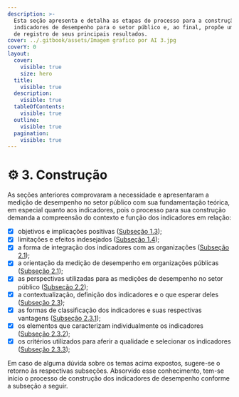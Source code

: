 ```yaml
---
description: >-
  Esta seção apresenta e detalha as etapas do processo para a construção de
  indicadores de desempenho para o setor público e, ao final, propõe uma forma
  de registro de seus principais resultados.
cover: ../.gitbook/assets/Imagem grafico por AI 3.jpg
coverY: 0
layout:
  cover:
    visible: true
    size: hero
  title:
    visible: true
  description:
    visible: true
  tableOfContents:
    visible: true
  outline:
    visible: true
  pagination:
    visible: true
---
```


# ⚙️ 3. Construção

As seções anteriores comprovaram a necessidade e apresentaram a medição de desempenho no setor público com sua fundamentação teórica, em especial quanto aos indicadores, pois o processo para sua construção demanda a compreensão do contexto e função dos indicadores em relação:

* [x] objetivos e implicações positivas ([Subseção 1.3](../1.-apresentacao/1.3-objetivos-e-beneficios-da-medicao-de-desempenho.md));
* [x] limitações e efeitos indesejados ([Subseção 1.4](../1.-apresentacao/1.4-consequencias-indesejadas-e-limitacoes-da-medicao-de-desempenho.md#consequencias-indesejadas-dos-smd-no-setor-publico));
* [x] a forma de integração dos indicadores com as organizações ([Subseção 2.1](../2.-fundamentos/2.1-sistemas-de-medicao-e-de-gestao-de-desempenho.md));
* [x] a orientação da medição de desempenho em organizações públicas ([Subseção 2.1](../2.-fundamentos/2.1-sistemas-de-medicao-e-de-gestao-de-desempenho.md#orientacao-de-um-smd-para-orgaos-publicos));
* [x] as perspectivas utilizadas para as medições de desempenho no setor público ([Subseção 2.2](../2.-fundamentos/2.2-dimensoes-de-medicao-de-desempenho-no-setor-publico.md));
* [x] a contextualização, definição dos indicadores e o que esperar deles ([Subseção 2.3](../2.-fundamentos/2.3-indicadores-de-desempenho/));&#x20;
* [x] as formas de classificação dos indicadores e suas respectivas vantagens ([Subseção 2.3.1](../2.-fundamentos/2.3-indicadores-de-desempenho/2.3.1-classificacao.md));
* [x] os elementos que caracterizam individualmente os indicadores ([Subseção 2.3.2](../2.-fundamentos/2.3-indicadores-de-desempenho/2.3.2-atributos.md));
* [x] os critérios utilizados para aferir a qualidade e selecionar os indicadores ([Subseção 2.3.3](../2.-fundamentos/2.3-indicadores-de-desempenho/2.3.3-criterios-de-validacao.md));

Em caso de alguma dúvida sobre os temas acima expostos, sugere-se o retorno às respectivas subseções. Absorvido esse conhecimento, tem-se início o processo de construção dos indicadores de desempenho conforme a subseção a seguir.&#x20;
